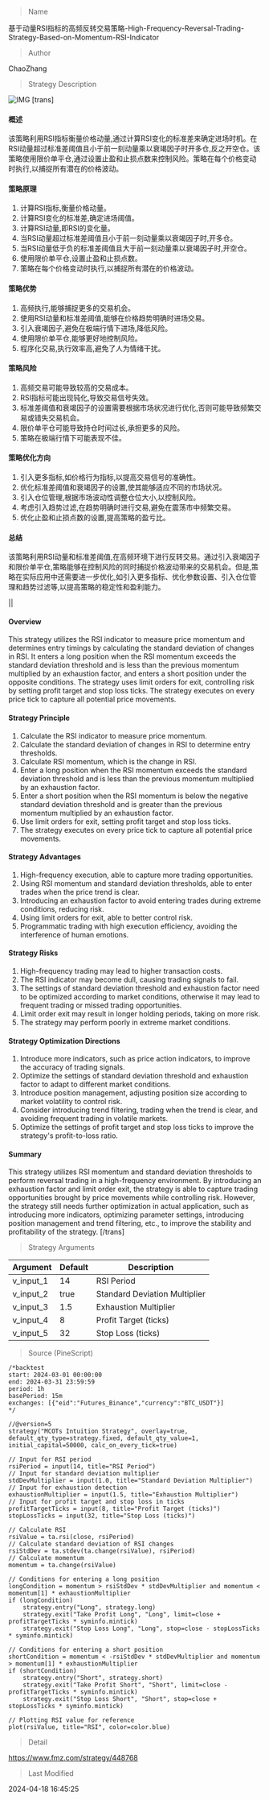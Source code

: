 
> Name

基于动量RSI指标的高频反转交易策略-High-Frequency-Reversal-Trading-Strategy-Based-on-Momentum-RSI-Indicator

> Author

ChaoZhang

> Strategy Description

![IMG](https://www.fmz.com/upload/asset/155c62cc43d579b3267.png)
[trans]
#### 概述
该策略利用RSI指标衡量价格动量,通过计算RSI变化的标准差来确定进场时机。在RSI动量超过标准差阈值且小于前一刻动量乘以衰竭因子时开多仓,反之开空仓。该策略使用限价单平仓,通过设置止盈和止损点数来控制风险。策略在每个价格变动时执行,以捕捉所有潜在的价格波动。

#### 策略原理
1. 计算RSI指标,衡量价格动量。
2. 计算RSI变化的标准差,确定进场阈值。
3. 计算RSI动量,即RSI的变化量。
4. 当RSI动量超过标准差阈值且小于前一刻动量乘以衰竭因子时,开多仓。
5. 当RSI动量低于负的标准差阈值且大于前一刻动量乘以衰竭因子时,开空仓。
6. 使用限价单平仓,设置止盈和止损点数。
7. 策略在每个价格变动时执行,以捕捉所有潜在的价格波动。

#### 策略优势
1. 高频执行,能够捕捉更多的交易机会。
2. 使用RSI动量和标准差阈值,能够在价格趋势明确时进场交易。
3. 引入衰竭因子,避免在极端行情下进场,降低风险。
4. 使用限价单平仓,能够更好地控制风险。
5. 程序化交易,执行效率高,避免了人为情绪干扰。

#### 策略风险
1. 高频交易可能导致较高的交易成本。
2. RSI指标可能出现钝化,导致交易信号失效。
3. 标准差阈值和衰竭因子的设置需要根据市场状况进行优化,否则可能导致频繁交易或错失交易机会。
4. 限价单平仓可能导致持仓时间过长,承担更多的风险。
5. 策略在极端行情下可能表现不佳。

#### 策略优化方向
1. 引入更多指标,如价格行为指标,以提高交易信号的准确性。
2. 优化标准差阈值和衰竭因子的设置,使其能够适应不同的市场状况。
3. 引入仓位管理,根据市场波动性调整仓位大小,以控制风险。
4. 考虑引入趋势过滤,在趋势明确时进行交易,避免在震荡市中频繁交易。
5. 优化止盈和止损点数的设置,提高策略的盈亏比。

#### 总结
该策略利用RSI动量和标准差阈值,在高频环境下进行反转交易。通过引入衰竭因子和限价单平仓,策略能够在控制风险的同时捕捉价格波动带来的交易机会。但是,策略在实际应用中还需要进一步优化,如引入更多指标、优化参数设置、引入仓位管理和趋势过滤等,以提高策略的稳定性和盈利能力。

|| 

#### Overview
This strategy utilizes the RSI indicator to measure price momentum and determines entry timings by calculating the standard deviation of changes in RSI. It enters a long position when the RSI momentum exceeds the standard deviation threshold and is less than the previous momentum multiplied by an exhaustion factor, and enters a short position under the opposite conditions. The strategy uses limit orders for exit, controlling risk by setting profit target and stop loss ticks. The strategy executes on every price tick to capture all potential price movements.

#### Strategy Principle
1. Calculate the RSI indicator to measure price momentum.
2. Calculate the standard deviation of changes in RSI to determine entry thresholds.
3. Calculate RSI momentum, which is the change in RSI.
4. Enter a long position when the RSI momentum exceeds the standard deviation threshold and is less than the previous momentum multiplied by an exhaustion factor.
5. Enter a short position when the RSI momentum is below the negative standard deviation threshold and is greater than the previous momentum multiplied by an exhaustion factor.
6. Use limit orders for exit, setting profit target and stop loss ticks.
7. The strategy executes on every price tick to capture all potential price movements.

#### Strategy Advantages
1. High-frequency execution, able to capture more trading opportunities.
2. Using RSI momentum and standard deviation thresholds, able to enter trades when the price trend is clear.
3. Introducing an exhaustion factor to avoid entering trades during extreme conditions, reducing risk.
4. Using limit orders for exit, able to better control risk.
5. Programmatic trading with high execution efficiency, avoiding the interference of human emotions.

#### Strategy Risks
1. High-frequency trading may lead to higher transaction costs.
2. The RSI indicator may become dull, causing trading signals to fail.
3. The settings of standard deviation threshold and exhaustion factor need to be optimized according to market conditions, otherwise it may lead to frequent trading or missed trading opportunities.
4. Limit order exit may result in longer holding periods, taking on more risk.
5. The strategy may perform poorly in extreme market conditions.

#### Strategy Optimization Directions
1. Introduce more indicators, such as price action indicators, to improve the accuracy of trading signals.
2. Optimize the settings of standard deviation threshold and exhaustion factor to adapt to different market conditions.
3. Introduce position management, adjusting position size according to market volatility to control risk.
4. Consider introducing trend filtering, trading when the trend is clear, and avoiding frequent trading in volatile markets.
5. Optimize the settings of profit target and stop loss ticks to improve the strategy's profit-to-loss ratio.

#### Summary
This strategy utilizes RSI momentum and standard deviation thresholds to perform reversal trading in a high-frequency environment. By introducing an exhaustion factor and limit order exit, the strategy is able to capture trading opportunities brought by price movements while controlling risk. However, the strategy still needs further optimization in actual application, such as introducing more indicators, optimizing parameter settings, introducing position management and trend filtering, etc., to improve the stability and profitability of the strategy.
[/trans]

> Strategy Arguments



|Argument|Default|Description|
|----|----|----|
|v_input_1|14|RSI Period|
|v_input_2|true|Standard Deviation Multiplier|
|v_input_3|1.5|Exhaustion Multiplier|
|v_input_4|8|Profit Target (ticks)|
|v_input_5|32|Stop Loss (ticks)|


> Source (PineScript)

``` pinescript
/*backtest
start: 2024-03-01 00:00:00
end: 2024-03-31 23:59:59
period: 1h
basePeriod: 15m
exchanges: [{"eid":"Futures_Binance","currency":"BTC_USDT"}]
*/

//@version=5
strategy("MCOTs Intuition Strategy", overlay=true, default_qty_type=strategy.fixed, default_qty_value=1, initial_capital=50000, calc_on_every_tick=true)

// Input for RSI period
rsiPeriod = input(14, title="RSI Period")
// Input for standard deviation multiplier
stdDevMultiplier = input(1.0, title="Standard Deviation Multiplier")
// Input for exhaustion detection
exhaustionMultiplier = input(1.5, title="Exhaustion Multiplier")
// Input for profit target and stop loss in ticks
profitTargetTicks = input(8, title="Profit Target (ticks)")
stopLossTicks = input(32, title="Stop Loss (ticks)")

// Calculate RSI
rsiValue = ta.rsi(close, rsiPeriod)
// Calculate standard deviation of RSI changes
rsiStdDev = ta.stdev(ta.change(rsiValue), rsiPeriod)
// Calculate momentum
momentum = ta.change(rsiValue)

// Conditions for entering a long position
longCondition = momentum > rsiStdDev * stdDevMultiplier and momentum < momentum[1] * exhaustionMultiplier
if (longCondition)
    strategy.entry("Long", strategy.long)
    strategy.exit("Take Profit Long", "Long", limit=close + profitTargetTicks * syminfo.mintick)
    strategy.exit("Stop Loss Long", "Long", stop=close - stopLossTicks * syminfo.mintick)

// Conditions for entering a short position
shortCondition = momentum < -rsiStdDev * stdDevMultiplier and momentum > momentum[1] * exhaustionMultiplier
if (shortCondition)
    strategy.entry("Short", strategy.short)
    strategy.exit("Take Profit Short", "Short", limit=close - profitTargetTicks * syminfo.mintick)
    strategy.exit("Stop Loss Short", "Short", stop=close + stopLossTicks * syminfo.mintick)

// Plotting RSI value for reference
plot(rsiValue, title="RSI", color=color.blue)

```

> Detail

https://www.fmz.com/strategy/448768

> Last Modified

2024-04-18 16:45:25
